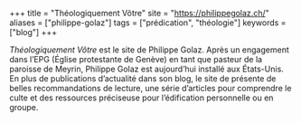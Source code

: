 +++
title = "Théologiquement Vôtre"
site = "https://philippegolaz.ch/"
aliases = ["philippe-golaz"]
tags = ["prédication", "théologie"]
keywords = ["blog"]
+++

*Théologiquement Vôtre* est le site de Philippe Golaz. Après un engagement dans l’EPG (Église protestante de Genève) en tant que pasteur de la paroisse de Meyrin, Philippe Golaz est aujourd’hui installé aux États-Unis. En plus de publications d’actualité dans son blog, le site de présente de belles recommandations de lecture, une série d’articles pour comprendre le culte et des ressources préciseuse pour l’édification personnelle ou en groupe.
